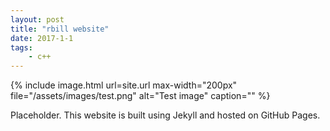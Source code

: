 ```yaml
---
layout: post
title: "rbill website"
date: 2017-1-1
tags: 
    - c++
---
```


{% include image.html url=site.url
max-width="200px" file="/assets/images/test.png" alt="Test image"
caption="" %} 

Placeholder. This website is built using Jekyll and hosted on GitHub Pages.

<!--excerpt-->